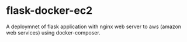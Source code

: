 # flask-docker-ec2

A deploymnet of flask application with nginx web server to aws (amazon web services) using docker-composer.
